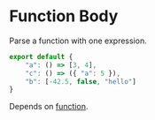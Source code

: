 # Function Body

Parse a function with one expression.

```js
export default {
    "a": () => [3, 4],
    "c": () => ({ "a": 5 }),
    "b": [-42.5, false, "hello"]
}
```

Depends on [function](./311-function.md).
